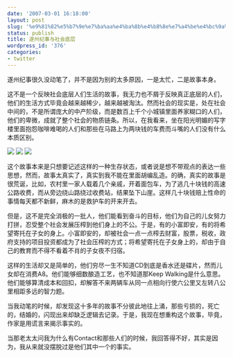 ```yaml
---
date: '2007-03-01 16:18:00'
layout: post
slug: '%e9%81%82%e5%b7%9e%e7%ba%aa%e4%ba%8b%e4%b8%8e%e7%a4%be%e4%bc%9a%e5%ba%95%e5%b1%82'
status: publish
title: 遂州纪事与社会底层
wordpress_id: '376'
categories:
- twitter
---
```


遂州纪事很久没动笔了，并不是因为别的太多原因，一是太忙，二是故事本身。


这不是一个反映社会底层人们生活的故事，我无力也不屑于反映真正底层的人们，他们的生活方式毕竟会越来越稀少，越来越被淘汰。然而社会的现实是，处在社会中间的，不是所谓庞大的中产阶级，而是数百上千个小城镇里面养家糊口的人们，他们的卑微，成就了整个社会的物质链条。所以，在我看来，坐在阳光明媚的写字楼里面抱怨咖啡难喝的人们和那些在马路上为两块钱的车费而斗嘴的人们没有什么本质区别。


![](http://tkfiles.storage.msn.com/x1pT3nQ1-5-4pqmzSKtDi7bMF-oigk7RB354_OM6_87vxGWwQumw47mK6TNkf4h5asf3TMKr-R1JI8DX2sgWeqAvysicfw7ACkkdR9Ibtkb_vs) ![](http://tkfiles.storage.msn.com/x1pT3nQ1-5-4pqmzSKtDi7bMGYqtJN0J8rydrMheDXiuzvUteEvJCetIOWuECI1x9TWptAFcwIApv2skqd9m_xRFW1dAdsDgzSG4mbv93Utp4c) ![](http://tkfiles.storage.msn.com/x1pT3nQ1-5-4pqmzSKtDi7bMCH71PvVOVpm47-MlVhf0_QZo8ZqFMQlDAHAWi7xkjU_czUe-mntczcYuerCoWFQ95znlb3E2YB8emRnjP81Nec)


这个故事本来是只想要记述这样的一种生存状态，或者说是想不带观点的表达一些思想，然而，故事太真实了，真实到我不能在里面胡编乱造。的确，真实的故事是很荒诞，比如，农村里一家人载着几个亲戚，开着面包车，为了逃几十块钱的高速公路收费，而从旁边绕山路绕过收费站，结果坠下山崖。这样几十块钱赔上性命的事情每天都不新鲜，麻木的是救护车的开来开去。


但是，这不是完全消极的一批人，他们能看到奋斗的目标，他们为自己的儿女努力打拼，忍受整个社会发展压榨到他们身上的不公。于是，有的小富即安，有的将希望寄托在子女的身上。小富即安的，却被社会一点一点榨去财富，股票，税收，政府支持的项目投资都成为了社会压榨的方式；将希望寄托在子女身上的，却由于自己的教育而不得不看着不肖的子女夜不归宿。


这样的生活却又是简单的，他们穷尽一生不知道CD到底是香水还是碟片，然而儿女却在消费A8。他们能够细数酿造工艺，也不知道那Keep Walking是什么意思。他们能够算清成本和回扣，却解答不来两辆车从同一点相向行使六公里又左转八公里相距多远的智力题。


当我动笔的时候，却发现这十多年的故事不分彼此地往上涌，那些亏损的，死亡的，结婚的，闪现出来却缺乏逻辑去记录。于是，我现在想重构这个故事，毕竟，作家是用谎言来揭示事实的。


当那老太太问我为什么有Contact和那些人们的时候，我回答得不好，其实是因为，我从来就没摆脱过是他们其中一个的事实。
